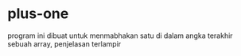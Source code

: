 # plus-one
program ini dibuat untuk menmabhakan satu di dalam angka terakhir sebuah array, penjelasan terlampir
